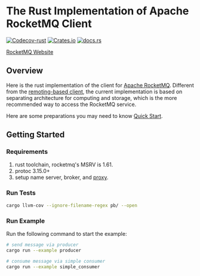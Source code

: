 # The Rust Implementation of Apache RocketMQ Client

[![Codecov-rust][codecov-rust-image]][codecov-url]
[![Crates.io][crates-image]][crates-url]
[![docs.rs][rust-doc-image]][rust-doc-url]

[RocketMQ Website](https://rocketmq.apache.org/)

## Overview

Here is the rust implementation of the client for [Apache RocketMQ](https://rocketmq.apache.org/). Different from the [remoting-based client](https://github.com/apache/rocketmq/tree/develop/client), the current implementation is based on separating architecture for computing and storage, which is the more recommended way to access the RocketMQ service.

Here are some preparations you may need to know [Quick Start](https://rocketmq.apache.org/docs/quickStart/02quickstart).

## Getting Started

### Requirements

1. rust toolchain, rocketmq's MSRV is 1.61.
2. protoc 3.15.0+
3. setup name server, broker, and [proxy](https://github.com/apache/rocketmq/tree/develop/proxy).

### Run Tests

```sh
cargo llvm-cov --ignore-filename-regex pb/ --open
```

### Run Example

Run the following command to start the example:

```sh
# send message via producer
cargo run --example producer

# consume message via simple consumer
cargo run --example simple_consumer
```

[codecov-rust-image]: https://img.shields.io/codecov/c/gh/apache/rocketmq-clients/master?flag=rust&label=Rust%20Coverage&logo=codecov
[codecov-url]: https://app.codecov.io/gh/apache/rocketmq-clients
[crates-image]: https://img.shields.io/crates/v/rocketmq.svg
[crates-url]: https://crates.io/crates/rocketmq
[rust-doc-image]: https://img.shields.io/docsrs/rocketmq
[rust-doc-url]: https://docs.rs/rocketmq
